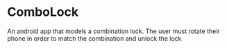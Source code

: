# ComboLock
An android app that models a combination lock. The user must rotate their phone in order to match the combination and unlock the lock
